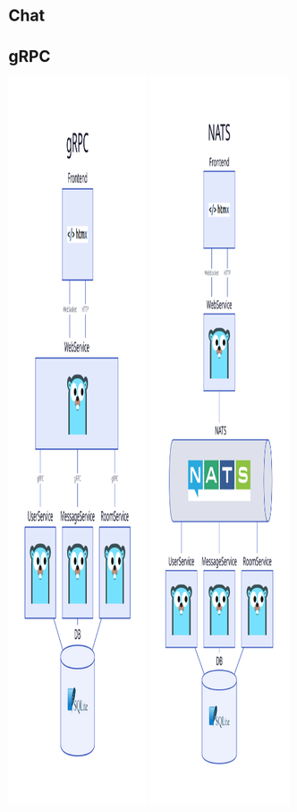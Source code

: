 # Chat

# gRPC

<p float="left">
  <img src="./img/gRPC.svg" width="49%" height="1300"/>
  <img src="./img/NATS.svg" width="50%" height="1300"/>
</p>